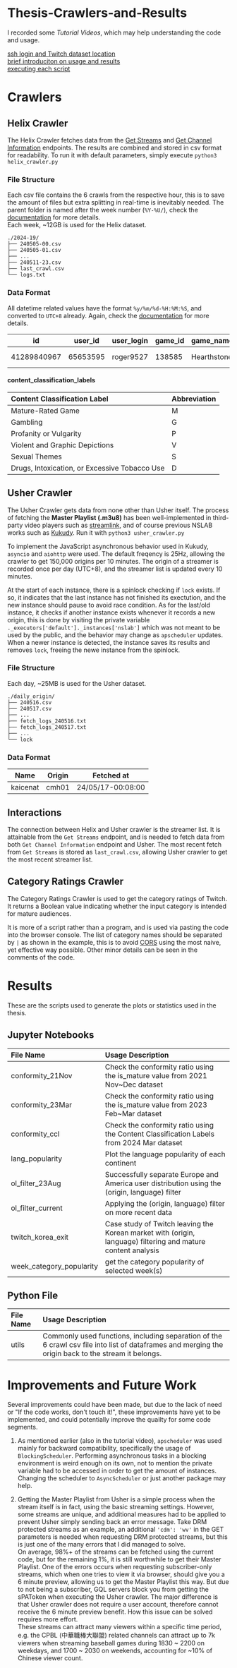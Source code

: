 # Thesis-Crawlers-and-Results
I recorded some *Tutorial Videos*, which may help understanding the code and usage.

[ssh login and Twitch dataset location](https://youtu.be/-39Zo2kNJss)\
[brief introduciton on usage and results](https://youtu.be/4GHOwzDkVVY)\
[executing each script](https://youtu.be/pujqppMHNxE)


# Crawlers

## Helix Crawler
The Helix Crawler fetches data from the [Get Streams](https://dev.twitch.tv/docs/api/reference/#get-streams) and [Get Channel Information](https://dev.twitch.tv/docs/api/reference/#get-channel-information) endpoints. The results are combined and stored in csv format for readability. To run it with default parameters, simply execute `python3 helix_crawler.py`

### File Structure
Each csv file contains the 6 crawls from the respective hour, this is to save the amount of files but extra splitting in real-time is inevitably needed. The parent folder is named after the week number (`%Y-%U/`), check the [documentation](https://docs.python.org/3/library/datetime.html#strftime-and-strptime-behavior) for more details.\
Each week, ~12GB is used for the Helix dataset.

```
./2024-19/
├── 240505-00.csv
├── 240505-01.csv
├── ...
├── 240511-23.csv
├── last_crawl.csv
└── logs.txt
```
### Data Format
All datetime related values have the format `%y/%m/%d-%H:%M:%S`, and converted to `UTC+8` already. Again, check the [documentation](https://docs.python.org/3/library/datetime.html#strftime-and-strptime-behavior) for more details.

|id|user_id|user_login|game_id|game_name|viewer_count|started_at|language|is_mature|crawl_started_at|crawl_ended_at|content_classification_labels|
|-|-|-|-|-|-|-|-|-|-|-|-|
|41289840967|65653595|roger9527|138585|Hearthstone|8919|24/05/11-21:42:34|zh|False|24/05/11-23:00:00|24/05/11-23:03:51|GPSV|
#### content_classification_labels
|Content Classification Label|Abbreviation|
|:-|-|
|Mature-Rated Game|M|
|Gambling|G|
|Profanity or Vulgarity|P|
|Violent and Graphic Depictions|V|
|Sexual Themes|S|
|Drugs, Intoxication, or Excessive Tobacco Use|D|

## Usher Crawler

The Usher Crawler gets data from none other than Usher itself. The process of fetching the **Master Playlist (.m3u8)** has been well-implemented in third-party video players such as [streamlink](https://github.com/streamlink/streamlink), and of course previous NSLAB works such as [Kukudy](https://github.com/hy-chou/kukudy). Run it with `python3 usher_crawler.py`

To implement the JavaScript asynchronous behavior used in Kukudy, `asyncio` and `aiohttp` were used. The default freqency is 25Hz, allowing the crawler to get 150,000 origins per 10 minutes. The origin of a streamer is recorded once per day (UTC+8), and the streamer list is updated every 10 minutes.

At the start of each instance, there is a spinlock checking if `lock` exists. If so, it indicates that the last instance has not finished its exectution, and the new instance should pause to avoid race condition. As for the last/old instance, it checks if another instance exists whenever it records a new origin, this is done by visiting the private variable `._executors['default']._instances['nslab']` which was not meant to be used by the public, and the behavior may change as `apscheduler` updates. When a newer instance is detected, the instance saves its results and removes `lock`, freeing the newe instance from the spinlock.

### File Structure
Each day, ~25MB is used for the Usher dataset.

```
./daily_origin/
├── 240516.csv
├── 240517.csv
├── ...
├── fetch_logs_240516.txt
├── fetch_logs_240517.txt
├── ...
└── lock
```
### Data Format
|Name|Origin|Fetched at|
|-|-|-|
|kaicenat|cmh01|24/05/17-00:08:00|

## Interactions
The connection between Helix and Usher crawler is the streamer list. It is attainable from the `Get Streams` endpoint, and is needed to fetch data from both `Get Channel Information` endpoint and Usher. The most recent fetch from `Get Streams` is stored as `last_crawl.csv`, allowing Usher crawler to get the most recent streamer list.

## Category Ratings Crawler

The Category Ratings Crawler is used to get the category ratings of Twitch. It returns a Boolean value indicating whether the input category is intended for mature audiences.

It is more of a script rather than a program, and is used via pasting the code into the browser console. The list of category names should be separated by `|` as shown in the example, this is to avoid [CORS](https://developer.mozilla.org/en-US/docs/Web/HTTP/CORS) using the most naive, yet effective way possible. Other minor details can be seen in the comments of the code.


# Results

These are the scripts used to generate the plots or statistics used in the thesis. 

## Jupyter Notebooks
|File Name|Usage Description|
|:-|:-|
|conformity_21Nov|Check the conformity ratio using the is_mature value from 2021 Nov~Dec dataset|
|conformity_23Mar|Check the conformity ratio using the is_mature value from 2023 Feb~Mar dataset|
|conformity_ccl|Check the conformity ratio using the Content Classification Labels from 2024 Mar dataset|
|lang_popularity|Plot the language popularity of each continent|
|ol_filter_23Aug|Successfully separate Europe and America user distribution using the (origin, language) filter|
|ol_filter_current|Applying the (origin, language) filter on more recent data|
|twitch_korea_exit|Case study of Twitch leaving the Korean market with (origin, language) filtering and mature content analysis|
|week_category_popularity|get the category popularity of selected week(s)|

## Python File
|File Name|Usage Description|
|:-|:-|
|utils|Commonly used functions, including separation of the 6 crawl csv file into list of dataframes and merging the origin back to the stream it belongs.| 

# Improvements and Future Work

Several improvements could have been made, but due to the lack of need or "If the code works, don't touch it!", these improvements have yet to be implemented, and could potentially improve the quailty for some code segments.

1. As mentioned earlier (also in the tutorial video), `apscheduler` was used mainly for backward compatibility, specifically the usage of `BlockingScheduler`. Performing asynchronous tasks in a blocking environment is weird enough on its own, not to mention the private variable had to be accessed in order to get the amount of instances. Changing the scheduler to `AsyncScheduler` or just another package may help.

2. Getting the Master Playlist from Usher is a simple process when the stream itself is in fact, using the basic streaming settings. However, some streams are unique, and additional measures had to be applied to prevent Usher simply sending back an error message. Take DRM protected streams as an example, an additional `'cdm': 'wv'` in the GET parameters is needed when requesting DRM protected streams, but this is just one of the many errors that I did managed to solve. \
On average, 98%+ of the streams can be fetched using the current code, but for the remaining 1%, it is still worthwhile to get their Master Playlist. One of the errors occurs when requesting subscriber-only streams, which when one tries to view it via browser, should give you a 6 minute preview, allowing us to get the Master Playlist this way. But due to not being a subscriber, GQL servers block you from getting the sPAToken when executing the Usher crawler. The major difference is that Usher crawler does not require a user account, therefore cannot receive the 6 minute preview benefit. How this issue can be solved requires more effort.\
These streams can attract many viewers within a specific time period, e.g. the CPBL (中華職棒大聯盟) related channels can attract up to 7k viewers when streaming baseball games during 1830 ~ 2200 on weekdays, and 1700 ~ 2030 on weekends, accounting for ~10% of Chinese viewer count.
